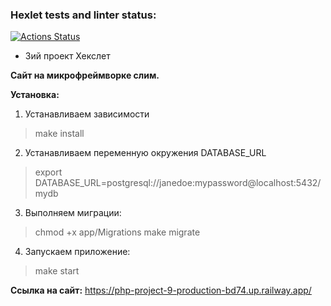 ### Hexlet tests and linter status:
[![Actions Status](https://github.com/210danila/php-project-9/workflows/hexlet-check/badge.svg)](https://github.com/210danila/php-project-9/actions)

* 3ий проект Хекслет

__Сайт на микрофреймворке слим.__

  __Установка:__
1) Устанавливаем зависимости
> make install
2) Устанавливаем переменную окружения DATABASE_URL
> export DATABASE_URL=postgresql://janedoe:mypassword@localhost:5432/mydb
3) Выполняем миграции:
> chmod +x app/Migrations
> make migrate
4) Запускаем приложение:
> make start

  __Ссылка на сайт:__
https://php-project-9-production-bd74.up.railway.app/